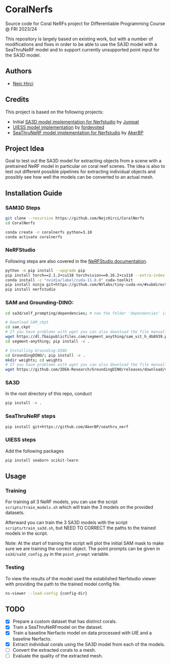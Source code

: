 # CoralNerfs

Source code for Coral NeRFs project for Differentiable Programming Course @ FRI 2023/24

This repository is largely based on existing work, but with a number of modifications and fixes in order 
to be able to use the SA3D model with a SeaThruNeRF model and to support currently unsupported point input
for the SA3D model.

## Authors

- [Nejc Hirci](https://github.com/NejcHirci)

## Credits

This project is based on the following projects:

- Initial [SA3D model implementation for Nerfstudio](https://github.com/Jumpat/SegmentAnythingin3D/tree/nerfstudio-version) by [Jumpat](https://github.com/Jumpat)
- [UIESS model implementation](https://github.com/fordevoted/UIESS) by [fordevoted](https://github.com/fordevoted)
- [SeaThruNeRF model implementation for Nerfstudio](https://github.com/AkerBP/seathru_nerf) by [AkerBP](https://github.com/AkerBP)

## Project Idea

Goal to test out the SA3D model for extracting objects from a scene with a pretrained NeRF model in particular on coral reef scenes. 
The idea is also to test out different possible pipelines for extracting individual objects and possibly see how well the models can be converted to an actual mesh.

## Installation Guide

### SAM3D Steps

```bash
git clone --recursive https://github.com/NejcHirci/CoralNerfs
cd CoralNerfs

conda create -n coralnerfs python=3.10
conda activate coralnerfs
```

### NeRFStudio

Following steps are also covered in the [NeRFStudio documentation](https://docs.nerf.studio/quickstart/installation.html).

```bash
python -m pip install --upgrade pip
pip install torch==2.1.2+cu118 torchvision==0.16.2+cu118 --extra-index-url https://download.pytorch.org/whl/cu118
conda install -c "nvidia/label/cuda-11.8.0" cuda-toolkit
pip install ninja git+https://github.com/NVlabs/tiny-cuda-nn/#subdirectory=bindings/torch
pip install nerfstudio
```

### SAM and Grounding-DINO:

```bash
cd sa3d/self_prompting/dependencies; # now the folder 'dependencies' is under 'sa3d/self_prompting';

# Download SAM_ckpt
cd sam_ckpt
# If you have problems with wget you can also download the file manually from the link below
wget https://dl.fbaipublicfiles.com/segment_anything/sam_vit_h_4b8939.pth
cd segment-anything; pip install -e .

# Installing Grounding-DINO
cd GroundingDINO/; pip install -e .
mkdir weights; cd weights
# If you have problems with wget you can also download the file manually from the link below
wget https://github.com/IDEA-Research/GroundingDINO/releases/download/v0.1.0-alpha/groundingdino_swint_ogc.pth
```

### SA3D
In the root directory of this repo, conduct
```bash
pip install -e .
```

### SeaThruNeRF steps

```bash
pip install git+https://github.com/AkerBP/seathru_nerf
```

### UIESS steps

Add the following packages
```bash
pip install seaborn scikit-learn
```

## Usage

### Training 

For training all 3 NeRF models, you can use the script `scripts/train_models.sh` which will train the 3 models
on the provided datasets.

Afterward you can train the 3 SA3D models with the script `scripts/train_sa3d.sh`, but NEED TO CORRECT
the paths to the trained models in the script.

Note: At the start of training the script will plot the initial SAM mask to make sure we are training the correct object.
The point prompts can be given in `sa3d/sa3d_config.py` in the `point_prompt` variable.

### Testing

To view the results of the model used the established Nerfstudio viewer with providing the path to the trained
model config file.
```bash
ns-viewer --load-config {config-dir}
```

## TODO

- [x] Prepare a custom dataset that has distinct corals.
- [x] Train a SeaThruNeRFmodel on the dataset.
- [x] Train a baseline Nerfacto model on data processed with UIE and a baseline Nerfacto.
- [x] Extract individual corals using the SA3D model from each of the models.
- [ ] Convert the extracted corals to a mesh.
- [ ] Evaluate the quality of the extracted mesh.
